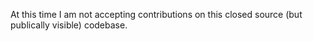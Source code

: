 At this time I am not accepting contributions on this closed source (but publically visible) codebase.
